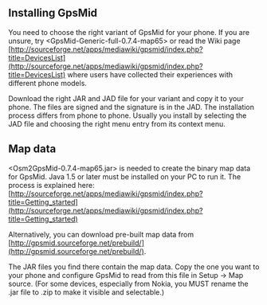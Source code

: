 Installing GpsMid
-----------------
You need to choose the right variant of GpsMid for your phone.
If you are unsure, try <GpsMid-Generic-full-0.7.4-map65> or read the Wiki page
[http://sourceforge.net/apps/mediawiki/gpsmid/index.php?title=DevicesList](http://sourceforge.net/apps/mediawiki/gpsmid/index.php?title=DevicesList) 
where users have collected their experiences with different phone models.

Download the right JAR and JAD file for your variant and copy it to your
phone. The files are signed and the signature is in the JAD.
The installation process differs from phone to phone.
Usually you install by selecting the JAD file and choosing the right menu
entry from its context menu.


Map data
--------
<Osm2GpsMid-0.7.4-map65.jar> is needed to create the binary map data for GpsMid.
Java 1.5 or later must be installed on your PC to run it.
The process is explained here:
[http://sourceforge.net/apps/mediawiki/gpsmid/index.php?title=Getting_started](http://sourceforge.net/apps/mediawiki/gpsmid/index.php?title=Getting_started)

Alternatively, you can download pre-built map data from
[http://gpsmid.sourceforge.net/prebuild/](http://gpsmid.sourceforge.net/prebuild/).

The JAR files you find there contain the map data. Copy the one you want
to your phone and configure GpsMid to read from this file in Setup -> Map
source. (For some devices, especially from Nokia, you MUST rename 
the .jar file to .zip to make it visible and selectable.)
